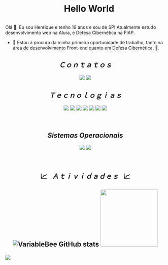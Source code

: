 <!--título-->
<div id="user-content-toc">
  <ul align="center">
    <summary><h1 style="display: inline-block"> Hello World</h1></summary>
</div>

<p>
Olá 👋, Eu sou Henrique e tenho 19 anos e sou de SP! Atualmente estudo desenvolvimento web na Alura, e Defesa Cibernética na FIAP.
    
- 🚀 Estou à procura da minha primeira oportunidade de trabalho, tanto na área de desenvolvimento Front-end quanto em Defesa Cibernética. 🚀.
</p>

<div  align="center" style="display: "inline_block">
  <h2 align="center"> <i>Ｃｏｎｔａｔｏｓ</i> </h2>
  <a href="https:\\www.linkedin.com/in/henriquemoro" target="_blank"><img src="https://img.shields.io/badge/-LinkedIn-%230077B5?style=for-the-badge&logo=linkedin&logoColor=white" target="_blank"></a>  
  <a href="https://codepen.io/LuizHenriqueMB" target="_blank"><img src="https://img.shields.io/badge/Codepen-000000?style=for-the-badge&logo=codepen&logoColor=white" target="_blank"></a> 
</div>

<h2 align="center"> <i>Ｔｅｃｎｏｌｏｇｉａｓ</i></h2>
<div align="center" style=display: "inline_block">
	 <img src="https://img.shields.io/badge/-html-E34F26?logo=html5&logoColor=white&style=for-the-badge" />
	  <img src="https://img.shields.io/badge/-css-1572B6?logo=css3&logoColor=white&style=for-the-badge" />
	  <img src="https://img.shields.io/badge/Sass-CC6699?style=for-the-badge&logo=sass&logoColor=white"/>
    <img src="https://img.shields.io/badge/Tailwind_CSS-38B2AC?style=for-the-badge&logo=tailwind-css&logoColor=white">
    <img src="https://img.shields.io/badge/Python-3776AB?style=for-the-badge&logo=python&logoColor=white">
    <img src="https://img.shields.io/badge/JavaScript-F7DF1E?style=for-the-badge&logo=javascript&logoColor=black" />
	  <img src="https://img.shields.io/badge/GIT-E44C30?style=for-the-badge&logo=git&logoColor=white"/>
  </div>
<br>
<br>

<h2 align="center"> <i>Sistemas Operacionais</i></h2>
<div align="center" style=display: "inline_block">
    <img src="https://img.shields.io/badge/Linux-FCC624?style=for-the-badge&logo=linux&logoColor=black">
    <img src="https://img.shields.io/badge/Windows-0078D6?style=for-the-badge&logo=windows&logoColor=white">
  </div>
<br>
<br>

<h2 align="center">

  📈&ensp; <i>Ａｔｉｖｉｄａｄｅｓ</i> &ensp;📈

![VariableBee GitHub stats](https://github-readme-stats.vercel.app/api?username=LuizHenriqueMB&show_icons=true&theme=merko)
<img height="180em" src="https://github-readme-stats.vercel.app/api/top-langs/?username=Leyanedev&layout=compact&langs_count=16&theme=merko"/>
<p align="left">
  <img align="center" src="https://media.tenor.com/3bTxZ4HdrysAAAAd/pixels-neon.gif">
</p>
 
